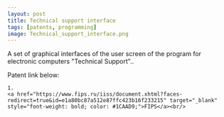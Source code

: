 ```yaml
---
layout: post 
title: Technical support interface
tags: [patents, programming]
image: Technical_support_interface.png
---
```


<!--more-->

A set of graphical interfaces of the user screen of the program for electronic computers "Technical Support"..

Patent link below: <br/>

<div>
	
	1.
	<a href="https://www.fips.ru/iiss/document.xhtml?faces-redirect=true&id=e1a80bc87a512e87ffc423b16f233215" target="_blank" style="font-weight: bold; color: #1CAAD9;">FIPS</a><br/>	
</div>
